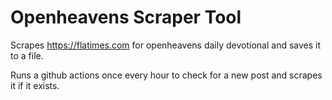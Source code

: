 # Openheavens Scraper Tool

Scrapes https://flatimes.com for openheavens daily devotional and saves it to a file.

Runs a github actions once every hour to check for a new post and scrapes it if it exists.